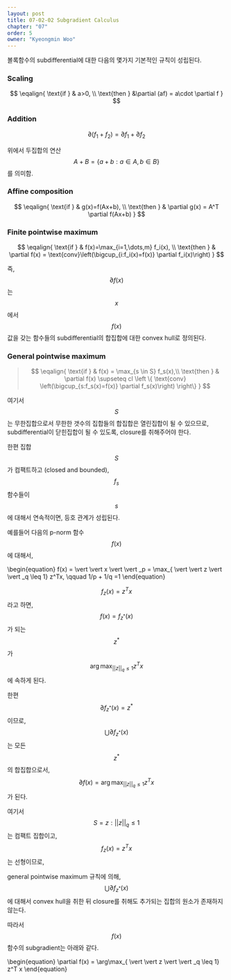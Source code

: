 ```yaml
---
layout: post
title: 07-02-02 Subgradient Calculus
chapter: "07"
order: 5
owner: "Kyeongmin Woo"
---
```


볼록함수의 subdifferential에 대한 다음의 몇가지 기본적인 규칙이 성립된다.

### Scaling

>
$$
\eqalign{
\text{if } & a>0, \\
\text{then } &\partial (af) = a\cdot \partial f
}
$$

### Addition

>
$$\partial(f_1 + f_2) = \partial f_1 + \partial f_2$$

위에서 두집합의 연산 $$A+B= \{a+b:a\in A, b \in B\}$$를 의미함. 

### Affine composition 

>
$$
\eqalign{
\text{if } & g(x)=f(Ax+b), \\
\text{then } & \partial g(x) = A^T \partial f(Ax+b)
}
$$

### Finite pointwise maximum

>
$$
\eqalign{
\text{if } & f(x)=\max_{i=1,\dots,m} f_i(x), \\
\text{then } & \partial f(x) = \text{conv}\left(\bigcup_{i:f_i(x)=f(x)} \partial f_i(x)\right)
}
$$

즉, $$\partial f(x)$$는 $$x$$에서 $$f(x)$$값을 갖는 함수들의 subdifferential의 합집합에 대한 convex hull로 정의된다. 

### General pointwise maximum

>$$
\eqalign{
\text{if } & f(x) = \max_{s \in S} f_s(x),\\ 
\text{then } & \partial f(x) \supseteq cl \left \{ \text{conv} \left(\bigcup_{s:f_s(x)=f(x)} \partial f_s(x)\right) \right\}
}
$$


여기서 $$S$$는 무한집합으로서 무한한 갯수의 집합들의 합집합은 열린집합이 될 수 있으므로, subdifferential이 닫힌집합이 될 수 있도록, closure를 취해주어야 한다. 

한편 집합 $$S$$가 컴팩트하고 (closed and bounded), $$f_s$$ 함수들이 $$s$$에 대해서 연속적이면, 등호 관계가 성립된다. 

예를들어 다음의 p-norm 함수 $$f(x)$$에 대해서,  
>
\begin{equation}
f(x) =  \vert  \vert x \vert  \vert \_p = \max_{ \vert  \vert z \vert  \vert _q \leq 1} z^Tx, \qquad 1/p + 1/q =1
\end{equation}

$$f_z(x)=z^Tx$$라고 하면, $$f(x)=f_{z^*}(x)$$가 되는 $$z^*$$가 $$\arg\max_{ \vert  \vert z \vert  \vert _q \leq 1} z^Tx$$에 속하게 된다. 

한편 $$\partial f_{z^*}(x)=z^*$$ 이므로, $$\bigcup \partial f_{z^*}(x)$$는 모든 $$z^*$$의 합집합으로서, $$\partial f(x) = \arg\max_{ \vert  \vert z \vert  \vert _q \leq 1} z^Tx$$ 가 된다.  

여기서 $$S={z: \vert  \vert z \vert  \vert _q \leq 1}$$는 컴팩트 집합이고, $$f_z(x)=z^Tx$$는 선형이므로,

general pointwise maximum 규칙에 의해,  $$\bigcup \partial f_{z^*}(x)$$에 대해서 convex hull을 취한 뒤 closure를 취해도 추가되는 집합의 원소가 존재하지 않는다. 

따라서 $$f(x)$$ 함수의 subgradient는 아래와 같다.

>
\begin{equation}
\partial f(x) = \arg\max_{ \vert  \vert z \vert  \vert _q \leq 1} z^T x
\end{equation}
